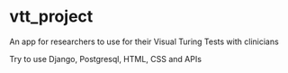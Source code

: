 # vtt_project
An app for researchers to use for their Visual Turing Tests with clinicians

Try to use Django, Postgresql, HTML, CSS and APIs
